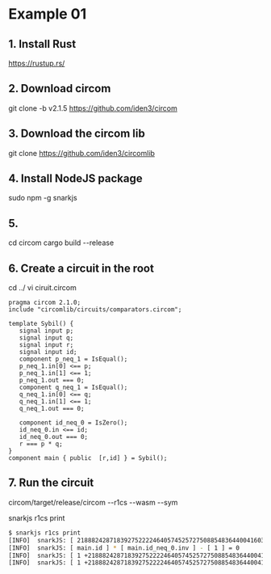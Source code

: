 # Example 01

## 1. Install Rust

https://rustup.rs/

## 2. Download circom

git clone -b v2.1.5 https://github.com/iden3/circom

## 3. Download the circom lib

git clone https://github.com/iden3/circomlib

## 4. Install NodeJS package
sudo npm -g snarkjs

## 5. 
cd circom
cargo build --release

## 6. Create a circuit in the root

cd ../
vi ciruit.circom

```
pragma circom 2.1.0;
include "circomlib/circuits/comparators.circom";

template Sybil() {
   signal input p;
   signal input q;
   signal input r;
   signal input id;
   component p_neq_1 = IsEqual();
   p_neq_1.in[0] <== p;
   p_neq_1.in[1] <== 1;
   p_neq_1.out === 0;
   component q_neq_1 = IsEqual();
   q_neq_1.in[0] <== q;
   q_neq_1.in[1] <== 1;
   q_neq_1.out === 0;

   component id_neq_0 = IsZero();
   id_neq_0.in <== id;
   id_neq_0.out === 0;
   r === p * q;
}
component main { public  [r,id] } = Sybil();
```


## 7. Run the circuit

circom/target/release/circom --r1cs --wasm --sym

snarkjs r1cs print

```sh
$ snarkjs r1cs print
[INFO]  snarkJS: [ 21888242871839275222246405745257275088548364400416034343698204186575808495616main.p ] * [ main.q ] - [ 21888242871839275222246405745257275088548364400416034343698204186575808495616main.r ] = 0
[INFO]  snarkJS: [ main.id ] * [ main.id_neq_0.inv ] - [ 1 ] = 0
[INFO]  snarkJS: [ 1 +21888242871839275222246405745257275088548364400416034343698204186575808495616main.p ] * [ main.p_neq_1.isz.inv ] - [ 1 ] = 0
[INFO]  snarkJS: [ 1 +21888242871839275222246405745257275088548364400416034343698204186575808495616main.q ] * [ main.q_neq_1.isz.inv ] - [ 1 ] = 0

```

